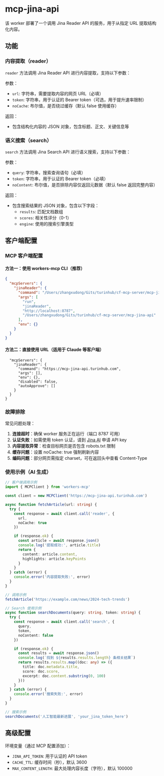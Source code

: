 # mcp-jina-api

该 worker 部署了一个调用 Jina Reader API 的服务，用于从指定 URL 提取结构化内容。

## 功能

### 内容提取（reader）

`reader` 方法调用 Jina Reader API 进行内容提取，支持以下参数：

参数：
- `url`: 字符串，需要提取内容的网页 URL（必填）
- `token`: 字符串，用于认证的 Bearer token（可选，用于提升速率限制）
- `noCache`: 布尔值，是否绕过缓存（默认 false 使用缓存）

返回：
- 包含结构化内容的 JSON 对象，包含标题、正文、关键信息等

### 语义搜索（search）

`search` 方法调用 Jina Search API 进行语义搜索，支持以下参数：

参数：
- `query`: 字符串，搜索查询语句（必填）
- `token`: 字符串，用于认证的 Bearer token（必填）
- `noContent`: 布尔值，是否排除内容仅返回元数据（默认 false 返回完整内容）

返回：
- 包含搜索结果的 JSON 对象，包含以下字段：
  - `results`: 匹配文档数组
  - `scores`: 相关性评分（0-1）
  - `engine`: 使用的搜索引擎类型

## 客户端配置

### MCP 客户端配置

#### 方法一：使用 workers-mcp CLI（推荐）

```json
{
  "mcpServers": {
    "jinaReader": {
      "command": "/Users/zhangxudong/Gits/turinhub/cf-mcp-server/mcp-jina-api/node_modules/.bin/workers-mcp",
      "args": [
        "run",
        "jinaReader", 
        "http://localhost:8787",
        "/Users/zhangxudong/Gits/turinhub/cf-mcp-server/mcp-jina-api"
      ],
      "env": {}
    }
  }
}
```

#### 方法二：直接使用 URL（适用于 Claude 等客户端）

```json{
  "mcpServers": {
    "jinaReader": {
      "command": "https://mcp-jina-api.turinhub.com",
      "args": [],
      "env": {},
      "disabled": false,
      "autoApprove": []
    }
  }
}
```

### 故障排除

常见问题处理：

1. **连接超时**：确保 worker 服务正在运行（端口 8787 可用）
2. **认证失败**：如需使用 token 认证，请到 [Jina AI](https://jina.ai/) 申请 API key
3. **内容提取异常**：检查目标网页是否包含 robots.txt 限制
4. **缓存问题**：设置 noCache: true 强制刷新内容
5. **编码问题**：部分网页需指定 charset，可在返回头中查看 Content-Type

### 使用示例（AI 生成）

```typescript
// 客户端调用示例
import { MCPClient } from 'workers-mcp'

const client = new MCPClient('https://mcp-jina-api.turinhub.com')

async function fetchArticle(url: string) {
  try {
    const response = await client.call('reader', {
      url,
      noCache: true
    })

    if (response.ok) {
      const article = await response.json()
      console.log('提取成功:', article.title)
      return {
        content: article.content,
        highlights: article.keyPoints
      }
    }
  } catch (error) {
    console.error('内容提取失败:', error)
  }
}

// 调用示例
fetchArticle('https://example.com/news/2024-tech-trends')

// Search 使用示例
async function searchDocuments(query: string, token: string) {
  try {
    const response = await client.call('search', {
      query,
      token,
      noContent: false
    })

    if (response.ok) {
      const results = await response.json()
      console.log(`找到 ${results.results.length} 条相关结果`)
      return results.results.map((doc: any) => ({
        title: doc.metadata.title,
        score: doc.score,
        excerpt: doc.content.substring(0, 100)
      }))
    }
  } catch (error) {
    console.error('搜索失败:', error)
  }
}

// 搜索示例
searchDocuments('人工智能最新进展', 'your_jina_token_here')
```

## 高级配置

环境变量（通过 MCP 配置添加）：
- `JINA_API_TOKEN`: 用于认证的 API token
- `CACHE_TTL`: 缓存时间（秒），默认 3600
- `MAX_CONTENT_LENGTH`: 最大处理内容长度（字符），默认 100000
